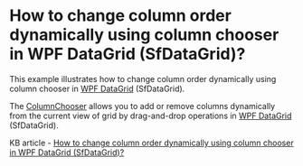 # How to change column order dynamically using column chooser in WPF DataGrid (SfDataGrid)?

This example illustrates how to change column order dynamically using column chooser in [WPF DataGrid](https://www.syncfusion.com/wpf-ui-controls/datagrid) (SfDataGrid).

The [ColumnChooser](https://help.syncfusion.com/wpf/sfdatagrid/interactive-features#columnchooser) allows you to add or remove columns dynamically from the current view of grid by drag-and-drop operations in [WPF DataGrid](https://www.syncfusion.com/wpf-ui-controls/datagrid) (SfDataGrid).

KB article - [How to change column order dynamically using column chooser in WPF DataGrid (SfDataGrid)?](https://www.syncfusion.com/kb/10041/how-to-change-column-order-dynamically-using-column-chooser-in-wpf-datagrid-sfdatagrid)
